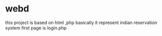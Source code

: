 # webd
this project is based on html ,php basically it represent indian reservation system
first page is login.php
